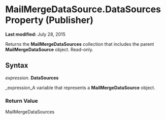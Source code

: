 
# MailMergeDataSource.DataSources Property (Publisher)

 **Last modified:** July 28, 2015

Returns the  **MailMergeDataSources** collection that includes the parent **MailMergeDataSource** object. Read-only.

## Syntax

 _expression_. **DataSources**

 _expression_A variable that represents a  **MailMergeDataSource** object.


### Return Value

MailMergeDataSources

